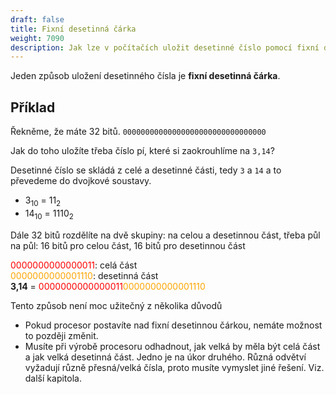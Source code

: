 ```yaml
---
draft: false
title: Fixní desetinná čárka
weight: 7090
description: Jak lze v počítačích uložit desetinné číslo pomocí fixní desetinné čárky
---
```


Jeden způsob uložení desetinného čísla je **fixní desetinná čárka**.

## Příklad

Řekněme, že máte 32 bitů.
`00000000000000000000000000000000`

Jak do toho uložíte třeba číslo pí, které si zaokrouhlíme na `3,14`?

Desetinné číslo se skládá z celé a desetinné části, tedy `3` a `14` a to převedeme do dvojkové soustavy.

- 3<sub>10</sub> = 11<sub>2</sub>
- 14<sub>10</sub> = 1110<sub>2</sub>

Dále 32 bitů rozdělíte na dvě skupiny: na celou a desetinnou část, třeba půl na půl: 16 bitů pro celou část, 16 bitů pro desetinnou část

<span style="color:red">0000000000000011</span>: celá část  
<span style="color:orange">0000000000001110</span>: desetinná část  
**3,14** = <span style="color:red">0000000000000011</span><span style="color:orange">0000000000001110</span>

Tento způsob není moc užitečný z několika důvodů

- Pokud procesor postavíte nad fixní desetinnou čárkou, nemáte možnost to později změnit.
- Musíte při výrobě procesoru odhadnout, jak velká by měla být celá část a jak velká desetinná část. Jedno je na úkor druhého. Různá odvětví vyžadují různě přesná/velká čísla, proto musíte vymyslet jiné řešení. Viz. další kapitola.